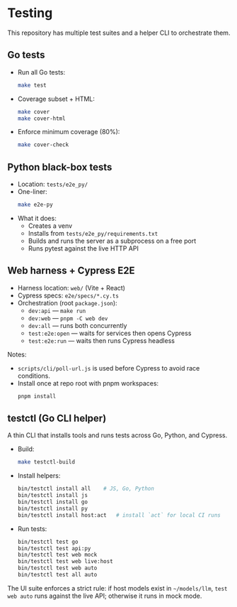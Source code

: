 # Testing

This repository has multiple test suites and a helper CLI to orchestrate them.

## Go tests

- Run all Go tests:
  ```bash
  make test
  ```
- Coverage subset + HTML:
  ```bash
  make cover
  make cover-html
  ```
- Enforce minimum coverage (80%):
  ```bash
  make cover-check
  ```

## Python black-box tests

- Location: `tests/e2e_py/`
- One-liner:
  ```bash
  make e2e-py
  ```
- What it does:
  - Creates a venv
  - Installs from `tests/e2e_py/requirements.txt`
  - Builds and runs the server as a subprocess on a free port
  - Runs pytest against the live HTTP API

## Web harness + Cypress E2E

- Harness location: `web/` (Vite + React)
- Cypress specs: `e2e/specs/*.cy.ts`
- Orchestration (root `package.json`):
  - `dev:api` — `make run`
  - `dev:web` — `pnpm -C web dev`
  - `dev:all` — runs both concurrently
  - `test:e2e:open` — waits for services then opens Cypress
  - `test:e2e:run` — waits then runs Cypress headless

Notes:
- `scripts/cli/poll-url.js` is used before Cypress to avoid race conditions.
- Install once at repo root with pnpm workspaces:
  ```bash
  pnpm install
  ```

## testctl (Go CLI helper)

A thin CLI that installs tools and runs tests across Go, Python, and Cypress.

- Build:
  ```bash
  make testctl-build
  ```
- Install helpers:
  ```bash
  bin/testctl install all    # JS, Go, Python
  bin/testctl install js
  bin/testctl install go
  bin/testctl install py
  bin/testctl install host:act   # install `act` for local CI runs
  ```
- Run tests:
  ```bash
  bin/testctl test go
  bin/testctl test api:py
  bin/testctl test web mock
  bin/testctl test web live:host
  bin/testctl test web auto
  bin/testctl test all auto
  ```

The UI suite enforces a strict rule: if host models exist in `~/models/llm`, `test web auto` runs against the live API; otherwise it runs in mock mode.
